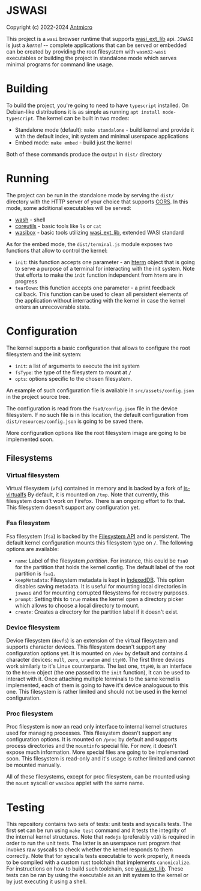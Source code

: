 # JSWASI

Copyright (c) 2022-2024 [Antmicro](https://www.antmicro.com)

This project is a `wasi` browser runtime that supports [wasi_ext_lib](https://github.com/antmicro/wasi_ext_lib) api.
`JSWASI` is just a _kernel_ -- complete applications that can be served or embedded can be created by providing the root filesystem with `wasm32-wasi` executables or building the project in standalone mode which serves minimal programs for command line usage.

# Building

To build the project, you're going to need to have `typescript` installed.
On Debian-like distributions it is as simple as running `apt install node-typescript`.
The kernel can be built in two modes:

- Standalone mode (default): `make standalone` - build kernel and provide it with the default index, init system and minimal userspace applications
- Embed mode: `make embed` - build just the kernel

Both of these commands produce the output in `dist/` directory

# Running

The project can be run in the standalone mode by serving the `dist/` directory with the HTTP server of your choice that supports [CORS](https://developer.mozilla.org/en-US/docs/Web/HTTP/CORS).
In this mode, some additional executables will be served:

- [wash](https://github.com/antmicro/wash) - shell
- [coreutils](https://github.com/antmicro/coreutils) - basic tools like `ls` or `cat`
- [wasibox](https://github.com/antmicro/wasibox) - basic tools utilizing [wasi_ext_lib](https://github.com/antmicro/wasi_ext_lib), extended WASI standard

As for the embed mode, the `dist/terminal.js` module exposes two functions that allow to control the kernel:

- `init`: this function accepts one parameter - an [hterm](https://chromium.googlesource.com/apps/libapps/+/HEAD/hterm) object that is going to serve a purpose of a terminal for interacting with the init system. Note that efforts to make the `init` function independent from `hterm` are in progress
- `tearDown`: this function accepts one parameter - a print feedback callback. This function can be used to clean all persistent elements of the application without interracting with the kernel in case the kernel enters an unrecoverable state.

# Configuration

The kernel supports a basic configuration that allows to configure the root filesystem and the init system:

- `init`: a list of arguments to execute the init system
- `fsType`: the type of the filesystem to mount at `/`
- `opts`: options specific to the chosen filesystem.

An example of such configuration file is avaliable in `src/assets/config.json` in the project source tree.

The configuration is read from the `fsa0/config.json` file in the device filesystem.
If no such file is in this location, the default configuration from `dist/resources/config.json` is going to be saved there.

More configuration options like the root filesystem image are going to be implemented soon.

## Filesystems

### Virtual filesystem

Virtual filesystem (`vfs`) contained in memory and is backed by a fork of [js-virtualfs](https://github.com/antmicro/js-virtualfs)
By default, it is mounted on `/tmp`.
Note that currently, this filesystem doesn't work on Firefox.
There is an ongoing effort to fix that.
This filesystem doesn't support any configuration yet.

### Fsa filesystem

Fsa filesystem (`fsa`) is backed by the [Filesystem API](https://developer.mozilla.org/en-US/docs/Web/API/File_System_API) and is persistent.
The default kernel configuration mounts this filesystem type on `/`.
The following options are available:

- `name`: Label of the filesystem _partition_. For instance, this could be `fsa0` for the partition that holds the kernel config. The default label of the root partition is `fsa1`.
- `keepMetadata`: Filesystem metadata is kept in [IndexedDB](https://developer.mozilla.org/en-US/docs/Web/API/IndexedDB_API).
  This option disables saving metadata.
  It is useful for mounting local directories in `jswasi` and for mounting corrupted filesystems for recovery purposes.
- `prompt`: Setting this to `true` makes the kernel open a directory picker which allows to choose a local directory to mount.
- `create`: Creates a directory for the partition label if it doesn't exist.

### Device filesystem

Device filesystem (`devfs`) is an extension of the virtual filesystem and supports character devices.
This filesystem doesn't support any configuration options yet.
It is mounted on `/dev` by default and contains 4 character devices: `null`, `zero`, `urandom` and `ttyH0`.
The first three devices work similarly to it's Linux counterparts.
The last one, `ttyH0`, is an interface to the `hterm` object (the one passed to the `init` function), it can be used to interact with it.
Once attaching multiple terminals to the same kernel is implemented, each of them is going to have it's device analoguous to this one.
This filesystem is rather limited and should not be used in the kernel configuration.

### Proc filesystem

Proc filesystem is now an read only interface to internal kernel structures used for managing processes.
This filesystem doesn't support any configuration options.
It is mounted on `/proc` by default and supports process directories and the `mountinfo` special file.
For now, it doesn't expose much information.
More special files are going to be implemented soon.
This filesystem is read-only and it's usage is rather limited and cannot be mounted manually.

All of these filesystems, except for proc filesystem, can be mounted using the `mount` syscall or `wasibox` applet with the same name.

# Testing

This repository contains two sets of tests: unit tests and syscalls tests.
The first set can be run using `make test` command and it tests the integrity of the internal kernel structures.
Note that `nodejs` (preferably `v18`) is required in order to run the unit tests.
The latter is an userspace rust program that invokes raw syscalls to check whether the kernel responds to them correctly.
Note that for syscalls tests executable to work properly, it needs to be compiled with a custom rust toolchain that implements `canonicalize`.
For instructions on how to build such toolchain, see [wasi_ext_lib](https://github.com/antmicro/wasi_ext_lib#build).
These tests can be ran by using the executable as an init system to the kernel or by just executing it using a shell.
